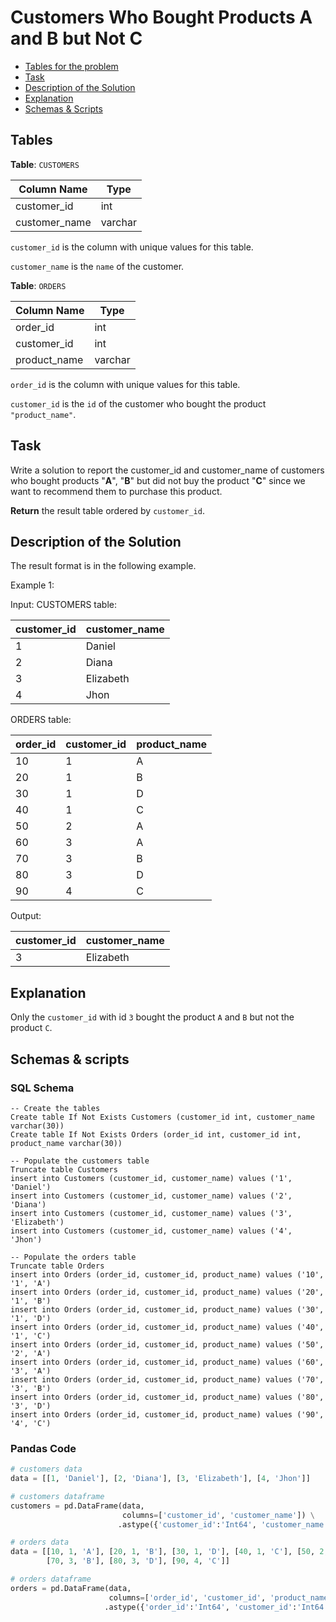 # Customers Who Bought Products A and B but Not C

- [Tables for the problem](#tables)
- [Task](#task)
- [Description of the Solution](#description-of-the-solution)
- [Explanation](#explanation)
- [Schemas & Scripts](#schemas--scripts)

## Tables 

**Table**: `CUSTOMERS`

| Column Name   | Type    |
|---------------|---------|
| customer_id   | int     |
| customer_name | varchar |

`customer_id` is the column with unique values for this table.

`customer_name` is the `name` of the customer.

**Table**: `ORDERS`

| Column Name  | Type    |
|--------------|---------|
| order_id     | int     |
| customer_id  | int     |
| product_name | varchar |

`order_id` is the column with unique values for this table.

`customer_id` is the `id` of the customer who bought the product `"product_name"`.

## Task

Write a solution to report the customer_id and customer_name of customers who bought products "**A**", "**B**" but did not 
buy the product "**C**" since we want to recommend them to purchase this product.

**Return** the result table ordered by `customer_id`.

## Description of the Solution ##

The result format is in the following example.

Example 1:

Input: 
CUSTOMERS table:

| customer_id | customer_name |
|-------------|---------------|
| 1           | Daniel        |
| 2           | Diana         |
| 3           | Elizabeth     |
| 4           | Jhon          |

ORDERS table:

| order_id | customer_id | product_name |
|----------|-------------|--------------|
| 10       | 1           | A            |
| 20       | 1           | B            |
| 30       | 1           | D            |
| 40       | 1           | C            |
| 50       | 2           | A            |
| 60       | 3           | A            |
| 70       | 3           | B            |
| 80       | 3           | D            |
| 90       | 4           | C            |

Output: 

| customer_id | customer_name |
|-------------|---------------|
| 3           | Elizabeth     |

## Explanation ##

Only the `customer_id` with id `3` bought the product `A` and `B` but not the product `C`.

## Schemas & scripts

### SQL Schema

```genericsql
-- Create the tables
Create table If Not Exists Customers (customer_id int, customer_name varchar(30))
Create table If Not Exists Orders (order_id int, customer_id int, product_name varchar(30))

-- Populate the customers table    
Truncate table Customers
insert into Customers (customer_id, customer_name) values ('1', 'Daniel')
insert into Customers (customer_id, customer_name) values ('2', 'Diana')
insert into Customers (customer_id, customer_name) values ('3', 'Elizabeth')
insert into Customers (customer_id, customer_name) values ('4', 'Jhon')

-- Populate the orders table    
Truncate table Orders
insert into Orders (order_id, customer_id, product_name) values ('10', '1', 'A')
insert into Orders (order_id, customer_id, product_name) values ('20', '1', 'B')
insert into Orders (order_id, customer_id, product_name) values ('30', '1', 'D')
insert into Orders (order_id, customer_id, product_name) values ('40', '1', 'C')
insert into Orders (order_id, customer_id, product_name) values ('50', '2', 'A')
insert into Orders (order_id, customer_id, product_name) values ('60', '3', 'A')
insert into Orders (order_id, customer_id, product_name) values ('70', '3', 'B')
insert into Orders (order_id, customer_id, product_name) values ('80', '3', 'D')
insert into Orders (order_id, customer_id, product_name) values ('90', '4', 'C')
```

### Pandas Code

```python
# customers data
data = [[1, 'Daniel'], [2, 'Diana'], [3, 'Elizabeth'], [4, 'Jhon']]

# customers dataframe
customers = pd.DataFrame(data, 
                         columns=['customer_id', 'customer_name']) \
                        .astype({'customer_id':'Int64', 'customer_name':'object'})

# orders data
data = [[10, 1, 'A'], [20, 1, 'B'], [30, 1, 'D'], [40, 1, 'C'], [50, 2, 'A'], [60, 3, 'A'], 
        [70, 3, 'B'], [80, 3, 'D'], [90, 4, 'C']]

# orders dataframe
orders = pd.DataFrame(data, 
                      columns=['order_id', 'customer_id', 'product_name']) \
                     .astype({'order_id':'Int64', 'customer_id':'Int64', 'product_name':'object'})
```